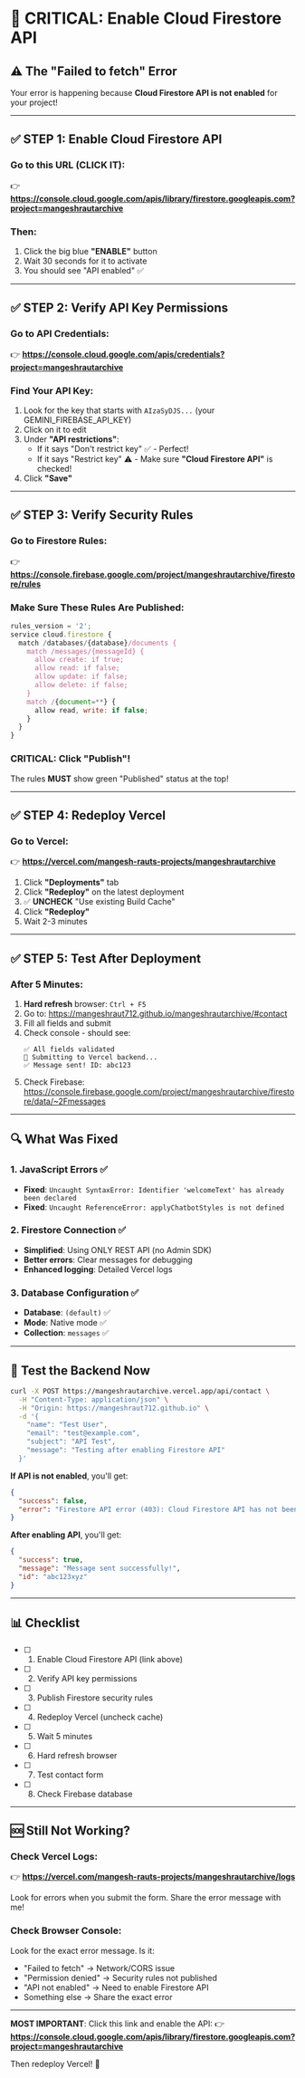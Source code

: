 # 🚨 CRITICAL: Enable Cloud Firestore API

## ⚠️ The "Failed to fetch" Error

Your error is happening because **Cloud Firestore API is not enabled** for your project!

---

## ✅ STEP 1: Enable Cloud Firestore API

### Go to this URL (CLICK IT):
👉 **https://console.cloud.google.com/apis/library/firestore.googleapis.com?project=mangeshrautarchive**

### Then:
1. Click the big blue **"ENABLE"** button
2. Wait 30 seconds for it to activate
3. You should see "API enabled" ✅

---

## ✅ STEP 2: Verify API Key Permissions

### Go to API Credentials:
👉 **https://console.cloud.google.com/apis/credentials?project=mangeshrautarchive**

### Find Your API Key:
1. Look for the key that starts with `AIzaSyDJS...` (your GEMINI_FIREBASE_API_KEY)
2. Click on it to edit
3. Under **"API restrictions"**:
   - If it says "Don't restrict key" ✅ - Perfect!
   - If it says "Restrict key" ⚠️ - Make sure **"Cloud Firestore API"** is checked!
4. Click **"Save"**

---

## ✅ STEP 3: Verify Security Rules

### Go to Firestore Rules:
👉 **https://console.firebase.google.com/project/mangeshrautarchive/firestore/rules**

### Make Sure These Rules Are Published:
```javascript
rules_version = '2';
service cloud.firestore {
  match /databases/{database}/documents {
    match /messages/{messageId} {
      allow create: if true;
      allow read: if false;
      allow update: if false;
      allow delete: if false;
    }
    match /{document=**} {
      allow read, write: if false;
    }
  }
}
```

### CRITICAL: Click "Publish"!
The rules **MUST** show green "Published" status at the top!

---

## ✅ STEP 4: Redeploy Vercel

### Go to Vercel:
👉 **https://vercel.com/mangesh-rauts-projects/mangeshrautarchive**

1. Click **"Deployments"** tab
2. Click **"Redeploy"** on the latest deployment
3. ✅ **UNCHECK** "Use existing Build Cache"
4. Click **"Redeploy"**
5. Wait 2-3 minutes

---

## ✅ STEP 5: Test After Deployment

### After 5 Minutes:

1. **Hard refresh** browser: `Ctrl + F5`
2. Go to: https://mangeshraut712.github.io/mangeshrautarchive/#contact
3. Fill all fields and submit
4. Check console - should see:
   ```
   ✅ All fields validated
   🚀 Submitting to Vercel backend...
   ✅ Message sent! ID: abc123
   ```
5. Check Firebase:
   https://console.firebase.google.com/project/mangeshrautarchive/firestore/data/~2Fmessages

---

## 🔍 What Was Fixed

### 1. JavaScript Errors ✅
- **Fixed**: `Uncaught SyntaxError: Identifier 'welcomeText' has already been declared`
- **Fixed**: `Uncaught ReferenceError: applyChatbotStyles is not defined`

### 2. Firestore Connection ✅
- **Simplified**: Using ONLY REST API (no Admin SDK)
- **Better errors**: Clear messages for debugging
- **Enhanced logging**: Detailed Vercel logs

### 3. Database Configuration ✅
- **Database**: `(default)` ✅
- **Mode**: Native mode ✅
- **Collection**: `messages` ✅

---

## 🧪 Test the Backend Now

```bash
curl -X POST https://mangeshrautarchive.vercel.app/api/contact \
  -H "Content-Type: application/json" \
  -H "Origin: https://mangeshraut712.github.io" \
  -d '{
    "name": "Test User",
    "email": "test@example.com",
    "subject": "API Test",
    "message": "Testing after enabling Firestore API"
  }'
```

**If API is not enabled**, you'll get:
```json
{
  "success": false,
  "error": "Firestore API error (403): Cloud Firestore API has not been used..."
}
```

**After enabling API**, you'll get:
```json
{
  "success": true,
  "message": "Message sent successfully!",
  "id": "abc123xyz"
}
```

---

## 📊 Checklist

- [ ] 1. Enable Cloud Firestore API (link above)
- [ ] 2. Verify API key permissions
- [ ] 3. Publish Firestore security rules
- [ ] 4. Redeploy Vercel (uncheck cache)
- [ ] 5. Wait 5 minutes
- [ ] 6. Hard refresh browser
- [ ] 7. Test contact form
- [ ] 8. Check Firebase database

---

## 🆘 Still Not Working?

### Check Vercel Logs:
👉 **https://vercel.com/mangesh-rauts-projects/mangeshrautarchive/logs**

Look for errors when you submit the form. Share the error message with me!

### Check Browser Console:
Look for the exact error message. Is it:
- "Failed to fetch" → Network/CORS issue
- "Permission denied" → Security rules not published
- "API not enabled" → Need to enable Firestore API
- Something else → Share the exact error

---

**MOST IMPORTANT**: Click this link and enable the API:
👉 **https://console.cloud.google.com/apis/library/firestore.googleapis.com?project=mangeshrautarchive**

Then redeploy Vercel! 🚀
